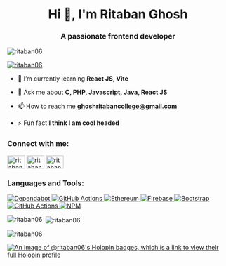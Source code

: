 <h1 align="center">Hi 👋, I'm Ritaban Ghosh</h1>
<h3 align="center">A passionate frontend developer</h3>

<p align="left"> <img src="https://komarev.com/ghpvc/?username=ritaban06&label=Profile%20views&color=0e75b6&style=flat" alt="ritaban06" /> </p>

<p align="left"> <a href="https://github.com/ryo-ma/github-profile-trophy"><img src="https://github-profile-trophy.vercel.app/?username=ritaban06" alt="ritaban06" /></a> </p>

- 🌱 I’m currently learning **React JS, Vite**

- 💬 Ask me about **C, PHP, Javascript, Java, React JS**

- 📫 How to reach me **ghoshritabancollege@gmail.com**

- ⚡ Fun fact **I think I am cool headed**

<h3 align="left">Connect with me:</h3>
<p align="left">
<a href="https://linkedin.com/in/ritaban-ghosh-739428315" target="blank"><img align="center" src="https://raw.githubusercontent.com/rahuldkjain/github-profile-readme-generator/master/src/images/icons/Social/linked-in-alt.svg" alt="ritaban-ghosh-739428315" height="30" width="40" /></a>
<a href="https://kaggle.com/ritabanghosh06" target="blank"><img align="center" src="https://raw.githubusercontent.com/rahuldkjain/github-profile-readme-generator/master/src/images/icons/Social/kaggle.svg" alt="ritabanghosh06" height="30" width="40" /></a>
<a href="https://instagram.com/ritaban06" target="blank"><img align="center" src="https://raw.githubusercontent.com/rahuldkjain/github-profile-readme-generator/master/src/images/icons/Social/instagram.svg" alt="ritaban06" height="30" width="40" /></a>
</p>

<h3 align="left">Languages and Tools:</h3>
<p align="left">
  <a href="https://github.com/dependabot" target="_blank" rel="noreferrer">
    <img src="https://img.shields.io/badge/dependabot-025E8C?style=for-the-badge&logo=dependabot&logoColor=white" alt="Dependabot"/>
  </a>
  <a href="https://github.com/features/actions" target="_blank" rel="noreferrer">
    <img src="https://img.shields.io/badge/github%20actions-%232671E5.svg?style=for-the-badge&logo=githubactions&logoColor=white" alt="GitHub Actions"/>
  </a>
  <a href="https://github.com/ethereumjs" target="_blank" rel="noreferrer">
    <img src="https://img.shields.io/badge/Ethereum-3C3C3D?style=for-the-badge&logo=Ethereum&logoColor=white" alt="Ethereum"/>
  </a>
  <a href="https://firebase.google.com/" target="_blank" rel="noreferrer">
    <img src="https://img.shields.io/badge/firebase-a08021?style=for-the-badge&logo=firebase&logoColor=ffcd34" alt="Firebase"/>
  </a>
  <a href="https://www.canva.com/" target="_blank" rel="noreferrer">
    <img src="https://img.shields.io/badge/bootstrap-%238511FA.svg?style=for-the-badge&logo=bootstrap&logoColor=white" alt="Bootstrap"/>
  </a>
  <a href="https://getbootstrap.com/" target="_blank" rel="noreferrer">
    <img src="https://img.shields.io/badge/github%20actions-%232671E5.svg?style=for-the-badge&logo=githubactions&logoColor=white" alt="GitHub Actions"/>
  </a>
  <a href="https://www.npmjs.com/" target="_blank" rel="noreferrer">
    <img src="https://img.shields.io/badge/NPM-%23CB3837.svg?style=for-the-badge&logo=npm&logoColor=white" alt="NPM"/>
  </a>
</p>



<p><img align="left" src="https://github-readme-stats.vercel.app/api/top-langs?username=ritaban06&show_icons=true&locale=en&layout=compact" alt="ritaban06" /></p>

<p>&nbsp;<img align="center" src="https://github-readme-stats.vercel.app/api?username=ritaban06&show_icons=true&locale=en" alt="ritaban06" /></p>

<p><img align="center" src="https://github-readme-streak-stats.herokuapp.com/?user=ritaban06&" alt="ritaban06" /></p>

[![An image of @ritaban06's Holopin badges, which is a link to view their full Holopin profile](https://holopin.me/ritaban06)](https://holopin.io/@ritaban06)
